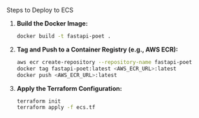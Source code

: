 Steps to Deploy to ECS
1. **Build the Docker Image:**
   ```bash
   docker build -t fastapi-poet .
   ```

2. **Tag and Push to a Container Registry (e.g., AWS ECR):**
   ```bash
   aws ecr create-repository --repository-name fastapi-poet
   docker tag fastapi-poet:latest <AWS_ECR_URL>:latest
   docker push <AWS_ECR_URL>:latest
   ```

3. **Apply the Terraform Configuration:**
   ```bash
   terraform init
   terraform apply -f ecs.tf
   ```
